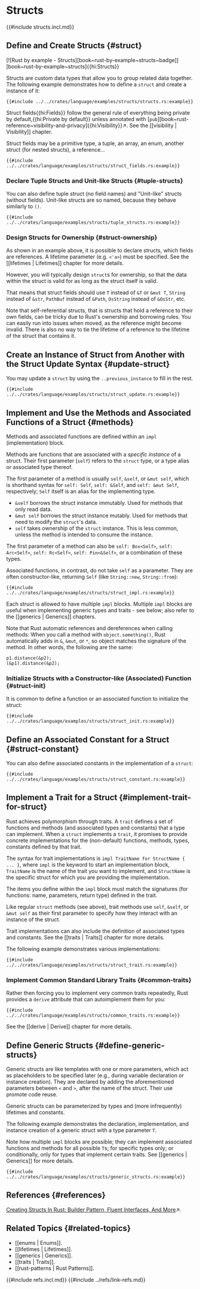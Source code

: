 # Structs

{{#include structs.incl.md}}

## Define and Create Structs {#struct}

[![Rust by example - Structs][book~rust-by-example~structs~badge]][book~rust-by-example~structs]{{hi:Structs}}

Structs are custom data types that allow you to group related data together. The following example demonstrates how to define a `struct` and create a instance of it:

```rust,editable
{{#include ../../crates/language/examples/structs/structs.rs:example}}
```

Struct fields{{hi:Fields}} follow the general rule of everything being private by default,{{hi:Private by default}} unless annotated with [`pub`][book~rust-reference~visibility-and-privacy]{{hi:Visibility}}↗. See the [[visibility | Visibility]] chapter.

Struct fields may be a primitive type, a tuple, an array, an enum, another struct (for nested structs), a reference...

```rust,editable
{{#include ../../crates/language/examples/structs/struct_fields.rs:example}}
```

### Declare Tuple Structs and Unit-like Structs {#tuple-structs}

You can also define tuple struct (no field names) and "Unit-like" structs (without fields). Unit-like structs are so named, because they behave similarly to `()`.

```rust,editable
{{#include ../../crates/language/examples/structs/tuple_structs.rs:example}}
```

### Design Structs for Ownership {#struct-ownership}

As shown in an example above, it is possible to declare structs, which fields are references. A lifetime parameter (e.g. `<'a>`) must be specified. See the [[lifetimes | Lifetimes]] chapter for more details.

However, you will typically design `struct`s for ownership, so that the data within the struct is valid for as long as the struct itself is valid.

That means that struct fields should use `T` instead of `&T` or `&mut T`, `String` instead of `&str`, `PathBuf` instead of `&Path`, `OsString` instead of `&OsStr`, etc.

Note that self-referential structs, that is structs that hold a reference to their own fields, can be tricky due to Rust's ownership and borrowing rules.  You can easily run into issues when moved, as the reference might become invalid. There is also no way to tie the lifetime of a reference to the lifetime of the struct that contains it.

## Create an Instance of Struct from Another with the Struct Update Syntax {#update-struct}

You may update a `struct` by using the `..previous_instance` to fill in the rest.

```rust,editable
{{#include ../../crates/language/examples/structs/struct_update.rs:example}}
```

## Implement and Use the Methods and Associated Functions of a Struct {#methods}

Methods and associated functions are defined within an `impl` (implementation) block.

Methods are functions that are associated with a _specific instance_ of a struct. Their first parameter (`self`) refers to the `struct` type, or a type alias or associated type thereof.

The first parameter of a method is usually `self`, `&self`, or `&mut self`, which is shorthand syntax for `self: Self`, `self: &Self`, and `self: &mut Self`, respectively; `Self` itself is an alias for the implementing type.

- `&self` borrows the struct instance immutably. Used for methods that only read data.
- `&mut self` borrows the struct instance mutably. Used for methods that need to modify the `struct`'s data.
- `self` takes ownership of the `struct` instance. This is less common, unless the method is intended to consume the instance.

The first parameter of a method can also be `self: Box<Self>`, `self: Arc<Self>`, `self: Rc<Self>`, `self: Pin<&Self>`, or a combination of these types.

Associated functions, in contrast, do not take `self` as a parameter. They are often constructor-like, returning `Self` (like `String::new`, `String::from`):

```rust,editable
{{#include ../../crates/language/examples/structs/struct_impl.rs:example}}
```

Each struct is allowed to have multiple `impl` blocks. Multiple `impl` blocks are useful when implementing generic types and traits - see below; also refer to the [[generics | Generics]] chapters.

Note that Rust automatic references and dereferences when calling methods: When you call a method with `object.something()`, Rust automatically adds in `&`, `&mut`, or `*`, so object matches the signature of the method. In other words, the following are the same:

```rust,noplayground
p1.distance(&p2);
(&p1).distance(&p2);
```

### Initialize Structs with a Constructor-like (Associated) Function {#struct-init}

It is common to define a function or an associated function to initialize the struct:

```rust,editable
{{#include ../../crates/language/examples/structs/struct_init.rs:example}}
```

## Define an Associated Constant for a Struct {#struct-constant}

You can also define associated constants in the implementation of a `struct`:

```rust,editable
{{#include ../../crates/language/examples/structs/struct_constant.rs:example}}
```

## Implement a Trait for a Struct {#implement-trait-for-struct}

Rust achieves polymorphism through traits. A `trait` defines a set of functions and methods (and associated types and constants) that a type can implement. When a `struct` implements a `trait`, it promises to provide concrete implementations for the (non-default) functions, methods, types, constants defined by that trait.

The syntax for trait implementations is `impl TraitName for StructName { ... }`, where `impl` is the keyword to start an implementation block, `TraitName` is the name of the trait you want to implement, and `StructName` is the specific struct for which you are providing the implementation.

The items you define within the `impl` block must match the signatures (for functions: name, parameters, return type) defined in the trait.

Like regular `struct` methods (see above), trait methods use `self`, `&self`, or `&mut self` as their first parameter to specify how they interact with an instance of the struct.

Trait implementations can also include the definition of associated types and constants. See the [[traits | Traits]] chapter for more details.

The following example demonstrates various implementations:

```rust,editable
{{#include ../../crates/language/examples/structs/struct_trait.rs:example}}
```

### Implement Common Standard Library Traits {#common-traits}

Rather then forcing you to implement very common traits repeatedly, Rust provides a `derive` attribute that can autoimplement them for you:

```rust,editable
{{#include ../../crates/language/examples/structs/common_traits.rs:example}}
```

See the [[derive | Derive]] chapter for more details.

## Define Generic Structs {#define-generic-structs}

Generic structs are like templates with one or more parameters, which act as placeholders to be specified later (e.g., during variable declaration or instance creation). They are declared by adding the aforementioned parameters between `<` and `>`, after the name of the struct. Their use promote code reuse.

Generic structs can be parameterized by types and (more infrequently) lifetimes and constants.

The following example demonstrates the declaration, implementation, and instance creation of a generic struct with a type parameter `T`.

Note how multiple `impl` blocks are possible; they can implement associated functions and methods for all possible `T`s; for specific types only; or conditionally, only for types that implement certain traits. See [[generics | Generics]] for more details.

```rust,editable
{{#include ../../crates/language/examples/structs/generic_structs.rs:example}}
```

## References {#references}

[Creating Structs In Rust: Builder Pattern, Fluent Interfaces, And More](https://zerotomastery.io/blog/rust-struct-guide)↗.

## Related Topics {#related-topics}

- [[enums | Enums]].
- [[lifetimes | Lifetimes]].
- [[generics | Generics]].
- [[traits | Traits]].
- [[rust-patterns | Rust Patterns]].

{{#include refs.incl.md}}
{{#include ../refs/link-refs.md}}

<div class="hidden">
</div>

